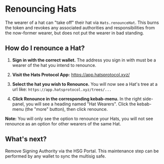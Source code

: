 # Renouncing Hats

The wearer of a hat can "take off" their hat via `Hats.renounceHat`.
This burns the token and revokes any associated authorities and responsibilities from the now-former wearer, but does not put the wearer in bad standing.

## How do I renounce a Hat?

1. **Sign in with the correct wallet.**
   The address you sign in with must be a wearer of the hat you intend to renounce.

2. **Visit the Hats Protocol App:** https://app.hatsprotocol.xyz/

3. **Select the hat you wish to Renounce.**
   You will now see a Hat's tree at a url like: `https://app.hatsprotocol.xyz/trees/...`

4. **Click Renounce in the corresponding kebab-menu.**
   In the right side-panel, you will see a heading named "Hat Wearers". Click the kebab-menu (the "more" button), then click renounce.

**Note:** You will only see the option to renounce your Hats, you will not see renounce as an option for other wearers of the same Hat.

## What's next?
Remove Signing Authority via the HSG Portal. This maintenance step can be performed by any wallet to sync the multisig safe. 
